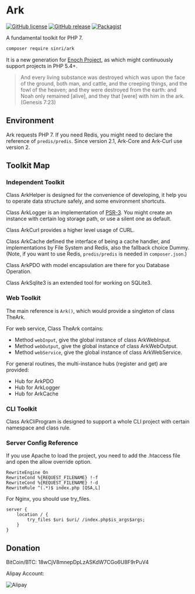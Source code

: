# Ark

[![GitHub license](https://img.shields.io/badge/license-MIT-blue.svg)](https://raw.githubusercontent.com/sinri/Ark/master/LICENSE) 
[![GitHub release](https://img.shields.io/github/release/sinri/Ark.svg)](https://github.com/sinri/Ark/releases)
[![Packagist](https://img.shields.io/packagist/v/sinri/ark.svg)](https://packagist.org/packages/sinri/ark) 


A fundamental toolkit for PHP 7.

```bash
composer require sinri/ark
```

It is a new generation for [Enoch Project](https://github.com/sinri/enoch), as which might continuously support projects in PHP 5.4+. 

> And every living substance was destroyed which was upon the face of the ground, both man, and cattle, and the creeping things, and the fowl of the heaven; and they were destroyed from the earth: and Noah only remained [alive], and they that [were] with him in the ark. (Genesis 7:23)

## Environment

Ark requests PHP 7.
If you need Redis, you might need to declare the reference of `predis/predis`.
Since version 2.1, Ark-Core and Ark-Curl use version 2.

## Toolkit Map

### Independent Toolkit

Class ArkHelper is designed for the convenience of developing, it help you to operate data structure safely, and some environment shortcuts.

Class ArkLogger is an implementation of [PSR-3](https://github.com/php-fig/fig-standards/blob/master/accepted/PSR-3-logger-interface.md).
You might create an instance with certain log storage path, or use a silent one as default.

Class ArkCurl provides a higher level usage of CURL.

Class ArkCache defined the interface of being a cache handler, and implementations by File System and Redis, also the fallback choice Dummy.
(Note, if you want to use Redis, `predis/predis` is needed in `composer.json`.)

Class ArkPDO with model encapsulation are there for you Database Operation.

Class ArkSqlite3 is an extended tool for working on SQLite3.

### Web Toolkit

The main reference is `Ark()`, which would provide a singleton of class TheArk.

For web service, Class TheArk contains:

* Method `webInput`, give the global instance of class ArkWebInput.
* Method `webOutput`, give the global instance of class ArkWebOutput.
* Method `webService`, give the global instance of class ArkWebService.

For general routines, the multi-instance hubs (register and get) are provided:

* Hub for ArkPDO
* Hub for ArkLogger
* Hub for ArkCache

### CLI Toolkit

Class ArkCliProgram is designed to support a whole CLI project with certain namespace and class rule.

### Server Config Reference

If you use Apache to load the project, you need to add the .htaccess file and open the allow override option.

```apacheconfig
RewriteEngine On
RewriteCond %{REQUEST_FILENAME} !-f
RewriteCond %{REQUEST_FILENAME} !-d
RewriteRule ^(.*)$ index.php [QSA,L]
```

For Nginx, you should use try_files.

```nginx
server {
    location / {
        try_files $uri $uri/ /index.php$is_args$args;
    }
}
```


## Donation

BitCoin/BTC: 18wCjV8mnepDpLzASKdW7CGo6U8F9rPuV4

Alipay Account:

![Alipay](https://ourbible.net/assets/img/AlipayUkanokan258.png)

